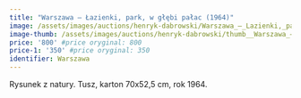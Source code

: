 ```yaml
---
title: "Warszawa – Łazienki, park, w głębi pałac (1964)"
image: /assets/images/auctions/henryk-dabrowski/Warszawa_–_Lazienki,_park,_w_glebi_palac_(1964).jpg
image-thumb: /assets/images/auctions/henryk-dabrowski/thumb__Warszawa_–_Lazienki,_park,_w_glebi_palac_(1964).jpg
price: '800' #price oryginal: 800
price-1: '350' #price oryginal: 350
identifier: Warszawa
---
```


Rysunek z natury. Tusz, karton 70x52,5 cm, rok 1964.